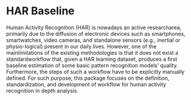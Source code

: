 # HAR Baseline
Human Activity Recognition (HAR) is nowadays an active researcharea, primarily due to the diffusion of electronic devices such as smartphones, smartwatches, video cameras, and standalone sensors (e.g., inertial or physio-logical) present in our daily lives. However, one of the mainlimitations of the existing methodologies is  that it does not exist a standardworkflow that, given a HAR learning dataset, produces a first baseline estimation of some basic pattern recognition models’  quality. Furthermore, the steps of such a workflow have to be explicitly manually defined. For such purpose, this package focuses on the definition, standardization, and development of workflow for human activity recognition in depth analysis.
